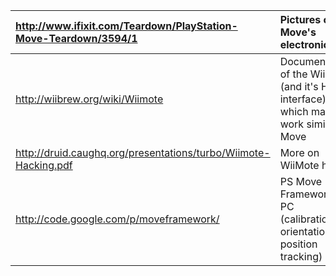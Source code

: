 | http://www.ifixit.com/Teardown/PlayStation-Move-Teardown/3594/1 | Pictures of Move's electronics |
|:----------------------------------------------------------------|:-------------------------------|
| http://wiibrew.org/wiki/Wiimote                                 | Documentation of the WiiMote (and it's HID interface) which may work similar to Move |
| http://druid.caughq.org/presentations/turbo/Wiimote-Hacking.pdf | More on WiiMote hacks          | http://at.or.at/hans/research/nime/hid/apis.html | Overview of APIs for accessing HID devices |
| http://code.google.com/p/moveframework/                         | PS Move Framework for PC (calibration, orientation and position tracking) |
